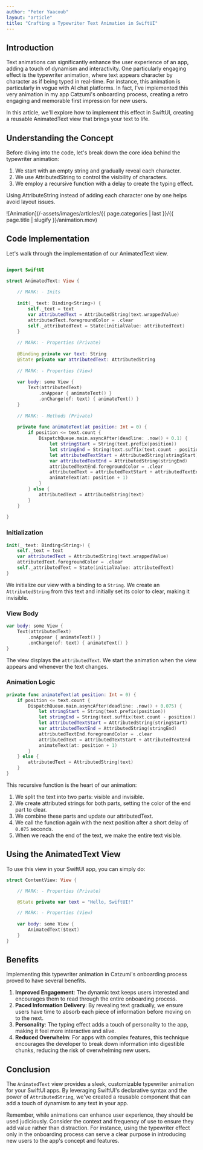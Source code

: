 ```yaml
---
author: "Peter Yaacoub"
layout: "article"
title: "Crafting a Typewriter Text Animation in SwiftUI"
---
```


## Introduction

Text animations can significantly enhance the user experience of an app, adding a touch of dynamism and interactivity. One particularly engaging effect is the typewriter animation, where text appears character by character as if being typed in real-time. For instance, this animation is particularly in vogue with AI chat platforms. In fact, I've implemented this very animation in my app Catzumi's onboarding process, creating a retro engaging and memorable first impression for new users.

In this article, we'll explore how to implement this effect in SwiftUI, creating a reusable AnimatedText view that brings your text to life.

## Understanding the Concept

Before diving into the code, let's break down the core idea behind the typewriter animation:

1. We start with an empty string and gradually reveal each character.
2. We use AttributedString to control the visibility of characters.
3. We employ a recursive function with a delay to create the typing effect.

Using AttributeString instead of adding each character one by one helps avoid layout issues.

![Animation](/-assets/images/articles/{{ page.categories | last }}/{{ page.title | slugify }}/animation.mov)

## Code Implementation

Let's walk through the implementation of our AnimatedText view.

```swift

import SwiftUI

struct AnimatedText: View {
    
    // MARK: - Inits
    
    init(_ text: Binding<String>) {
        self._text = text
        var attributedText = AttributedString(text.wrappedValue)
        attributedText.foregroundColor = .clear
        self._attributedText = State(initialValue: attributedText)
    }
    
    // MARK: - Properties (Private)
    
    @Binding private var text: String
    @State private var attributedText: AttributedString
    
    // MARK: - Properties (View)
    
    var body: some View {
        Text(attributedText)
            .onAppear { animateText() }
            .onChange(of: text) { animateText() }
    }
    
    // MARK: - Methods (Private)
    
    private func animateText(at position: Int = 0) {
        if position <= text.count {
            DispatchQueue.main.asyncAfter(deadline: .now() + 0.1) {
                let stringStart = String(text.prefix(position))
                let stringEnd = String(text.suffix(text.count - position))
                let attributedTextStart = AttributedString(stringStart)
                var attributedTextEnd = AttributedString(stringEnd)
                attributedTextEnd.foregroundColor = .clear
                attributedText = attributedTextStart + attributedTextEnd
                animateText(at: position + 1)
            }
        } else {
            attributedText = AttributedString(text)
        }
    }
    
}
```

### Initialization

```swift
init(_ text: Binding<String>) {
    self._text = text
    var attributedText = AttributedString(text.wrappedValue)
    attributedText.foregroundColor = .clear
    self._attributedText = State(initialValue: attributedText)
}
```

We initialize our view with a binding to a `String`. We create an `AttributedString` from this text and initially set its color to clear, making it invisible.

### View Body

```swift
var body: some View {
    Text(attributedText)
        .onAppear { animateText() }
        .onChange(of: text) { animateText() }
}
```

The view displays the `attributedText`. We start the animation when the view appears and whenever the text changes.

### Animation Logic

```swift
private func animateText(at position: Int = 0) {
    if position <= text.count {
        DispatchQueue.main.asyncAfter(deadline: .now() + 0.075) {
            let stringStart = String(text.prefix(position))
            let stringEnd = String(text.suffix(text.count - position))
            let attributedTextStart = AttributedString(stringStart)
            var attributedTextEnd = AttributedString(stringEnd)
            attributedTextEnd.foregroundColor = .clear
            attributedText = attributedTextStart + attributedTextEnd
            animateText(at: position + 1)
        }
    } else {
        attributedText = AttributedString(text)
    }
}
```

This recursive function is the heart of our animation:
1. We split the text into two parts: visible and invisible.
2. We create attributed strings for both parts, setting the color of the end part to clear.
3. We combine these parts and update our attributedText.
4. We call the function again with the next position after a short delay of `0.075` seconds.
5. When we reach the end of the text, we make the entire text visible.

## Using the AnimatedText View

To use this view in your SwiftUI app, you can simply do:

```swift
struct ContentView: View {

    // MARK: - Properties (Private)

    @State private var text = "Hello, SwiftUI!"

    // MARK: - Properties (View)
    
    var body: some View {
        AnimatedText($text)
    }
}
```

## Benefits

Implementing this typewriter animation in Catzumi's onboarding process proved to have several benefits.

1. **Improved Engagement**: The dynamic text keeps users interested and encourages them to read through the entire onboarding process.
2. **Paced Information Delivery**: By revealing text gradually, we ensure users have time to absorb each piece of information before moving on to the next.
3. **Personality**: The typing effect adds a touch of personality to the app, making it feel more interactive and alive.
4. **Reduced Overwhelm**: For apps with complex features, this technique encourages the developer to break down information into digestible chunks, reducing the risk of overwhelming new users.

## Conclusion

The `AnimatedText` view provides a sleek, customizable typewriter animation for your SwiftUI apps. By leveraging SwiftUI's declarative syntax and the power of `AttributedString`, we've created a reusable component that can add a touch of dynamism to any text in your app.

Remember, while animations can enhance user experience, they should be used judiciously. Consider the context and frequency of use to ensure they add value rather than distraction. For instance, using the typewriter effect only in the onboarding process can serve a clear purpose in introducing new users to the app's concept and features.
